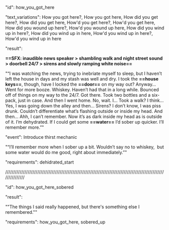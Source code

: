 "id": how_you_got_here

"text_variations":
How you got here?, How you got here, How did you get here?, How did you get here, How'd you get here?, How'd you get here, How did you wound up here?, How'd you wound up here, How did you wind up in here?, How did you wind up in here, How'd you wind up in here?, How'd you wind up in here

"result":

**==SFX: inaudible news speaker > shambling walk and night street sound > doorbell 24/7 > sirens and slowly ramping white noise==**

"“I was watching the news, trying to inebriate myself to sleep, but I haven’t left the house in days and my stash was well and dry. I took the **==house keys==**, though, have I locked the **==door==** on my way out? Anyway… Went for more booze. Whiskey. Haven’t had that in a long while. Bounced off of things on my way to the 24/7. Got there. Took two bottles and a six-pack, just in case. And then I went home. No, wait. I… Took a walk? I think… Yes, I was going down the alley and then… Sirens? I don’t know, I was piss drunk. Couldn’t differentiate what’s flashing outside or inside my head. And then… Ahh, I can’t remember. Now it’s as dark inside my head as is outside of it. I’m dehydrated. If I could get some **==water==** I’d sober up quicker. I’ll remember more.”"

"event":
Introduce thirst mechanic

"“I’ll remember more when I sober up a bit. Wouldn’t say no to whiskey,  but some water would do me good, right about immediately.”"

"requirements": dehidrated_start

///////////////////////////////////////////////////////////////////////////////////////////////////////////////

"id": how_you_got_here_sobered

"result":

""The things I said really happened, but there's something else I remembered.""

"requirements": how_you_got_here, sobered_up